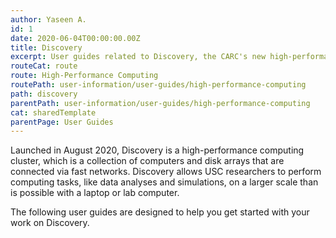 ```yaml
---
author: Yaseen A.
id: 1
date: 2020-06-04T00:00:00.00Z
title: Discovery
excerpt: User guides related to Discovery, the CARC's new high-performance computing cluster.
routeCat: route
route: High-Performance Computing
routePath: user-information/user-guides/high-performance-computing
path: discovery
parentPath: user-information/user-guides/high-performance-computing
cat: sharedTemplate
parentPage: User Guides
---
```


Launched in August 2020, Discovery is a high-performance computing cluster, which is a collection of computers and disk arrays that are connected via fast networks. Discovery allows USC researchers to perform computing tasks, like data analyses and simulations, on a larger scale than is possible with a laptop or lab computer.

The following user guides are designed to help you get started with your work on Discovery.
